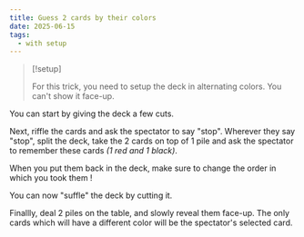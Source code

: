 ```yaml
---
title: Guess 2 cards by their colors
date: 2025-06-15
tags:
  - with setup
---
```


> [!setup]
>
> For this trick, you need to setup the deck in alternating colors. You can't
> show it face-up.

You can start by giving the deck a few cuts.

Next, riffle the cards and ask the spectator to say "stop". Wherever they say
"stop", split the deck, take the 2 cards on top of 1 pile and ask the spectator
to remember these cards _(1 red and 1 black)_.

When you put them back in the deck, make sure to change the order in which you
took them !

You can now "suffle" the deck by cutting it.

Finallly, deal 2 piles on the table, and slowly reveal them face-up. The only
cards which will have a different color will be the spectator's selected card.
